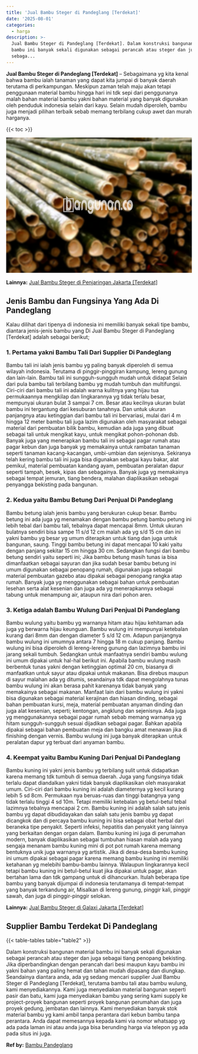 ```yaml
---
title: 'Jual Bambu Steger di Pandeglang [Terdekat]'
date: '2025-08-01'
categories:
  - harga
description: >-
  Jual Bambu Steger di Pandeglang [Terdekat]. Dalam konstruksi bangunan material
  bambu ini banyak sekali digunakan sebagai perancah atau steger dan juga
  sebaga...
---
```


**Jual Bambu Steger di Pandeglang \[Terdekat\]** – Sebagaimana yg kita kenal bahwa bambu ialah tanaman yang dapat kita jumpai di banyak daerah terutama di perkampungan. Meskipun zaman telah maju akan tetapi penggunaan material bambu hingga hari ini tdk sepi dari penggunanya malah bahan material bambu yakni bahan material yang banyak digunakan oleh penduduk indonesia selain dari kayu. Selain mudah diperoleh, bambu juga menjadi pilihan terbaik sebab memang terbilang cukup awet dan murah harganya.

{{< toc >}}

![Jual Bambu Steger di Pandeglang [Terdekat]](/images/jual-bambu-tali-17.png)

**Lainnya:** [Jual Bambu Steger di Penjaringan Jakarta \[Terdekat\]](https://bambu.bangunan.co/jual-bambu-steger-di-penjaringan-jakarta-terdekat/)

## Jenis Bambu dan Fungsinya Yang Ada Di Pandeglang

Kalau dilihat dari tipenya di indonesia ini memiliki banyak sekali tipe bambu, diantara jenis-jenis bambu yang Di Jual Bambu Steger di Pandeglang \[Terdekat\] adalah sebagai berikut;

### 1\. Pertama yakni Bambu Tali Dari Supplier Di Pandeglang

Bambu tali ini ialah jenis bambu yg paling banyak diperoleh di semua wilayah indonesia. Terutama di pinggir-pinggiran kampung, lereng gunung dan lain-lain. Bambu tali ini sungguh-sungguh mudah untuk didapat Selain dari pula bambu tali terbilang bambu yg mudah tumbuh dan multifungsi. Ciri-ciri dari bambu tali ini adalah warna kulitnya yang hijau tua permukaannya mengkilap dan lingkarannya yg tidak terlalu besar, mempunyai ukuran bulat 3 sampai 7 cm. Besar atau kecilnya ukuran bulat bambu ini tergantung dari kesuburan tanahnya. Dan untuk ukuran panjangnya atau ketinggian dari bambu tali ini bervariasi, mulai dari 4 m hingga 12 meter bambu tali juga lazim digunakan oleh masyarakat sebagai material dari pembuatan bilik bambu, kemudian ada juga yang dibuat sebagai tali untuk mengikat kayu, untuk mengikat pohon-pohonan dsb. Banyak juga yang menerapkan bambu tali ini sebagai pagar rumah atau pagar kebun dan juga banyak yg memakainya untuk rambatan tanaman seperti tanaman kacang-kacangan, umbi-umbian dan sejenisnya. Sekiranya telah kering bambu tali ini juga bisa digunakan sebagai kayu bakar, alat pemikul, material pembuatan kandang ayam, pembuatan peralatan dapur seperti tampah, besek, kipas dan sebagainya. Banyak juga yg memakainya sebagai tempat jemuran, tiang bendera, malahan diaplikasikan sebagai penyangga bekisting pada bangunan.

### 2\. Kedua yaitu Bambu Betung Dari Penjual Di Pandeglang

Bambu betung ialah jenis bambu yang berukuran cukup besar. Bambu betung ini ada juga yg menamakan dengan bambu petung bambu petung ini lebih tebal dari bambu tali, tebalnya dapat mencapai 8mm. Untuk ukuran bulatnya sendiri bisa sampe 11 s/d 12 cm malah ada yg s/d 15 cm dan ini yakni bambu yg besar yg umum diterapkan untuk tiang dan juga untuk bangunan, saung. Tinggi bambu betung ini dapat mencapai 10 kaki yaitu dengan panjang sekitar 15 cm hingga 30 cm. Sedangkan fungsi dari bambu betung sendiri yaitu seperti ini; Jika bambu betung masih tunas ia bisa dimanfaatkan sebagai sayuran dan jika sudah besar bambu betung ini umum digunakan sebagai penopang rumah, digunakan juga sebagai material pembuatan gazebo atau dipakai sebagai penopang rangka atap rumah. Banyak juga yg menggunakan sebagai bahan untuk pembuatan lesehan serta alat kesenian dan juga ada yg menerapkannya sebagai tabung untuk menampung air, ataupun nira dari pohon aren.

### 3\. Ketiga adalah Bambu Wulung Dari Penjual Di Pandeglang

Bambu wulung yaitu bambu yg warnanya hitam atau hijau kehitaman ada juga yg berwarna hijau keunguan. Bambu wulung ini mempunyai ketebalan kurang dari 8mm dan dengan diameter 5 s/d 12 cm. Adapun panjangnya bambu wulung ini umumnya antara 7 hingga 18 m cukup panjang. Bambu wulung ini bisa diperoleh di lereng-lereng gunung dan lazimnya bambu ini jarang sekali tumbuh. Sedangkan untuk manfaatnya sendiri bambu wulung ini umum dipakai untuk hal-hal berikut ini. Apabila bambu wulung masih berbentuk tunas yakni dengan ketinggian optimal 20 cm, biasanya di manfaatkan untuk sayur atau dipakai untuk makanan. Bisa direbus maupun di sayur malahan ada yg ditumis, seandainya tdk dapat mengolahnya tunas bambu wulung ini akan berasa pahit karenanya tidak banyak yang memakainya sebagai makanan. Manfaat lain dari bambu wulung ini yakni bisa digunakan sebagai material kerajinan dan hiasan dinding, sebagai bahan pembuatan kursi, meja, material pembuatan anyaman dinding dan juga alat kesenian, seperti; kentongan, angklung dan sejenisnya. Ada juga yg menggunakannya sebagai pagar rumah sebab memang warnanya yg hitam sungguh-sungguh sesuai dijadikan sebagai pagar. Bahkan apabila dipakai sebagai bahan pembuatan meja dan bangku amat menawan jika di finishing dengan vernis. Bambu wulung ini juga banyak diterapkan untuk peralatan dapur yg terbuat dari anyaman bambu.

### 4\. Keempat yaitu Bambu Kuning Dari Penjual Di Pandeglang

Bambu kuning ini yakni jenis bambu yg terbilang sulit untuk didapatkan karena memang tdk tumbuh di semua daerah. Juga yang fungsinya tidak terlalu dapat diandalkan yakni tidak banyak diaplikasikan oleh masyarakat umum. Ciri-ciri dari bambu kuning ini adalah diameternya yg kecil kurang lebih 5 sd 8cm. Permukaan nya beruas-ruas dan tinggi batangnya yang tidak terlalu tinggi 4 sd 10m. Tetapi memiliki ketebalan yg betul-betul tebal lazimnya tebalnya mencapai 2 cm. Bambu kuning ini adalah salah satu jenis bambu yg dapat dibudidayakan dan salah satu jenis bambu yg dapat dicangkok dan di percaya bambu kuning ini bisa sebagai obat herbal dari beraneka tipe penyakit. Seperti infeksi, hepatitis dan penyakit yang lainnya yang berkaitan dengan organ dalam. Bambu kuning ini juga di perumahan modern, banyak diaplikasikan sebagai tumbuhan hiasan malah ada yang sengaja menanam bambu kuning mini di pot pot rumah karena memang bentuknya unik juga warnanya yg artistik. Jika di desa-desa bambu kuning ini umum dipakai sebagai pagar karena memang bambu kuning ini memiliki ketahanan yg melebihi bambu-bambu lainnya. Walaupun lingkarannya kecil tetapi bambu kuning ini betul-betul kuat jika dipakai untuk pagar, akan bertahan lama dan tdk gampang untuk di dihancurkan. Itulah beberapa tipe bambu yang banyak dijumpai di indonesia terutamanya di tempat-tempat yang banyak terkandung air, Misalkan di lereng gunung, pinggir kali, pinggir sawah, dan juga di pinggir-pinggir selokan.

**Lainnya:** [Jual Bambu Steger di Galaxi Jakarta \[Terdekat\]](https://bambu.bangunan.co/jual-bambu-steger-di-galaxi-jakarta-terdekat/)

## Supplier Bambu Terdekat Di Pandeglang

{{< table-tables table="table2" >}}

Dalam konstruksi bangunan material bambu ini banyak sekali digunakan sebagai perancah atau steger dan juga sebagai tiang penopang bekisting. Jika diperbandingkan dengan perancah dari besi maupun kayu bambu ini yakni bahan yang paling hemat dan tahan mudah dipasang dan diungkap. Seandainya diantara anda, ada yg sedang mencari supplier Jual Bambu Steger di Pandeglang \[Terdekat\], terutama bambu tali atau bambu wulung, kami menyediakannya. Kami juga menyediakan material bangunan seperti pasir dan batu, kami juga menyediakan bambu yang sering kami supply ke project-proyek bangunan seperti proyek bangunan perumahan dan juga proyek gedung, jembatan dan lainnya. Kami menyediakan banyak stok material bambu yg kami ambil tanpa perantara dari kebun bambu tanpa perantara. Anda dapat memesannya kepada kami via nomor whatsapp yg ada pada laman ini atau anda juga bisa berunding harga via telepon yg ada pada situs ini juga.

**Ref by:** [Bambu Pandeglang](https://id.wikipedia.org/wiki/Bambu)
